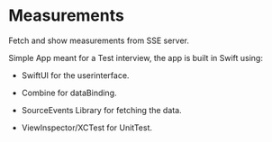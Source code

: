 # Measurements
Fetch and show measurements from SSE server.

Simple App meant for a Test interview, the app is  built in Swift using:

  * SwiftUI for the userinterface.

  * Combine for dataBinding.

  * SourceEvents Library for fetching the data.

  * ViewInspector/XCTest for UnitTest.


